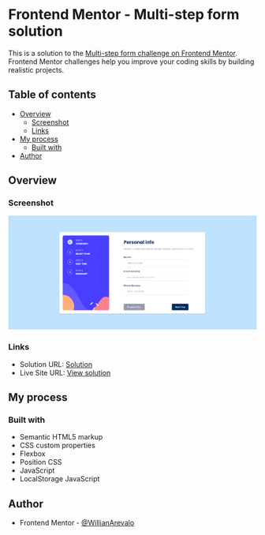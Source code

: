 # Frontend Mentor - Multi-step form solution

This is a solution to the [Multi-step form challenge on Frontend Mentor](https://www.frontendmentor.io/challenges/multistep-form-YVAnSdqQBJ). Frontend Mentor challenges help you improve your coding skills by building realistic projects. 

## Table of contents

- [Overview](#overview)
  - [Screenshot](#screenshot)
  - [Links](#links)
- [My process](#my-process)
  - [Built with](#built-with)
- [Author](#author)

## Overview

### Screenshot

![](design/screenshot.png)

### Links

- Solution URL: [Solution](https://www.frontendmentor.io/solutions/multi-step-form-g5ITytX8_G)
- Live Site URL: [View solution](https://projects-html-css-js-hazel.vercel.app/frontend-mentor-solutions/multi-step-form-main/index.html)

## My process

### Built with

- Semantic HTML5 markup
- CSS custom properties
- Flexbox
- Position CSS
- JavaScript
- LocalStorage JavaScript

## Author

- Frontend Mentor - [@WillianArevalo](https://www.frontendmentor.io/profile/WillianArevalo)
